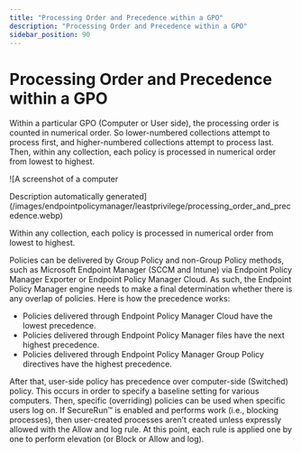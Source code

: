 ```yaml
---
title: "Processing Order and Precedence within a GPO"
description: "Processing Order and Precedence within a GPO"
sidebar_position: 90
---
```


# Processing Order and Precedence within a GPO

Within a particular GPO (Computer or User side), the processing order is counted in numerical order.
So lower-numbered collections attempt to process first, and higher-numbered collections attempt to
process last. Then, within any collection, each policy is processed in numerical order from lowest
to highest.

![A screenshot of a computer

Description automatically
generated](/images/endpointpolicymanager/leastprivilege/processing_order_and_precedence.webp)

Within any collection, each policy is processed in numerical order from lowest to highest.

Policies can be delivered by Group Policy and non-Group Policy methods, such as Microsoft Endpoint
Manager (SCCM and Intune) via Endpoint Policy Manager Exporter or Endpoint Policy Manager Cloud. As
such, the Endpoint Policy Manager engine needs to make a final determination whether there is any
overlap of policies. Here is how the precedence works:

- Policies delivered through Endpoint Policy Manager Cloud have the lowest precedence.
- Policies delivered through Endpoint Policy Manager files have the next highest precedence.
- Policies delivered through Endpoint Policy Manager Group Policy directives have the highest
  precedence.

After that, user-side policy has precedence over computer-side (Switched) policy. This occurs in
order to specify a baseline setting for various computers. Then, specific (overriding) policies can
be used when specific users log on. If SecureRun™ is enabled and performs work (i.e., blocking
processes), then user-created processes aren’t created unless expressly allowed with the Allow and
log rule. At this point, each rule is applied one by one to perform elevation (or Block or Allow and
log).
